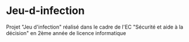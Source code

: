 # Jeu-d-infection
Projet "Jeu d'infection" réalisé dans le cadre de l'EC "Sécurité et aide à la décision" en 2ème année de licence informatique
